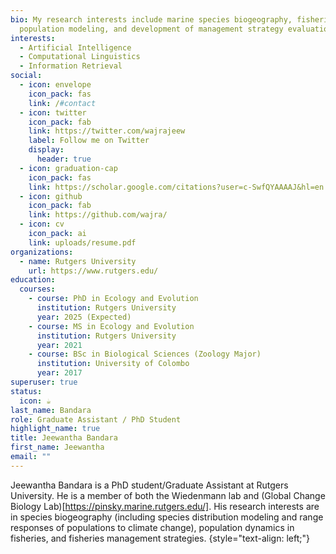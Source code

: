 ```yaml
---
bio: My research interests include marine species biogeography, fisheries
  population modeling, and development of management strategy evaluation tools.
interests:
  - Artificial Intelligence
  - Computational Linguistics
  - Information Retrieval
social:
  - icon: envelope
    icon_pack: fas
    link: /#contact
  - icon: twitter
    icon_pack: fab
    link: https://twitter.com/wajrajeew
    label: Follow me on Twitter
    display:
      header: true
  - icon: graduation-cap
    icon_pack: fas
    link: https://scholar.google.com/citations?user=c-SwfQYAAAAJ&hl=en
  - icon: github
    icon_pack: fab
    link: https://github.com/wajra/
  - icon: cv
    icon_pack: ai
    link: uploads/resume.pdf
organizations:
  - name: Rutgers University
    url: https://www.rutgers.edu/
education:
  courses:
    - course: PhD in Ecology and Evolution
      institution: Rutgers University
      year: 2025 (Expected)
    - course: MS in Ecology and Evolution
      institution: Rutgers University
      year: 2021
    - course: BSc in Biological Sciences (Zoology Major)
      institution: University of Colombo
      year: 2017
superuser: true
status:
  icon: ☕️
last_name: Bandara
role: Graduate Assistant / PhD Student
highlight_name: true
title: Jeewantha Bandara
first_name: Jeewantha
email: ""
---
```


Jeewantha Bandara is a PhD student/Graduate Assistant at Rutgers University. He is a member of both the Wiedenmann lab and (Global Change Biology Lab)[https://pinsky.marine.rutgers.edu/]. His research interests are in species biogeography (including species distribution modeling and range responses of populations to climate change), population dynamics in fisheries, and fisheries management strategies. 
{style="text-align: left;"}

